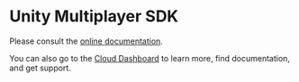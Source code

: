 # Unity Multiplayer SDK

Please consult the [online documentation](https://docs.unity.com/ugs/en-us/manual/mps-sdk/manual).

You can also go to the [Cloud Dashboard](https://cloud.unity.com/home) to learn more, find documentation, and get support.